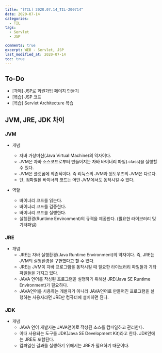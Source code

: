 ```yaml
---
title: "[TIL] 2020.07.14_TIL-200714"
date: 2020-07-14
categories:
  - TIL
tags:
  - Servlet
  - JSP

comments: true
excerpt: WEB - Servlet, JSP
last_modified_at: 2020-07-14
toc: true
---
```


## To-Do
- [과제] JSP로 회원가입 페이지 만들기
- [복습] JSP 코드
- [복습] Servlet Architecture 복습

## JVM, JRE, JDK 차이

### JVM 
- 개념
	- 자바 가상머신(Java Virtual Machine)의 약자이다.
	- JVM은 자바 소스코드로부터 만들어지는 자바 바이너리 파일(.class)을 실행할 수 있다.
	- JVM은 플랫폼에 의존적이다. 즉 리눅스의 JVM과 윈도우즈의 JVM은 다르다. 
	- 단, 컴파일된 바이너리 코드는 어떤 JVM에서도 동작시킬 수 있다.

- 역할
	- 바이너리 코드를 읽는다.
	- 바이너리 코드를 검증한다.
	- 바이너리 코드를 실행한다.
	- 실행환경(Runtime Environment)의 규격을 제공한다. (필요한 라이브러리 및 기타파일)	


### JRE
- 개념
	- JRE는 자바 실행환경(Java Runtime Environment)의 약자이다. 즉, JRE는 JVM의 실행환경을 구현했다고 할 수 있다.	
	- JRE는 JVM이 자바 프로그램을 동작시킬 때 필요한 라이브러리 파일들과 기타 파일들을 가지고 있다. 
	- JAVA 언어를 작성된 프로그램을 실행하기 위해선 JRE(Java SE Runtime Environment)가 필요하다. 
	- JAVA언어를 사용하는 개발자가 아니라 JAVA언어로 만들어진 프로그램을 실행하는 사용자라면 JRE만 컴퓨터에 설치하면 된다.

### JDK
- 개념
	- JAVA 언어 개발자는 JAVA언어로 작성된 소스를 컴파일하고 관리한다. 
	- 이때 사용되는 도구를 JDK(Java SE Development Kit)라고 한다. JDK안에는 JRE도 포함된다. 
	- 컴파일한 결과를 실행하기 위해서는 JRE가 필요하기 때문이다.
	
